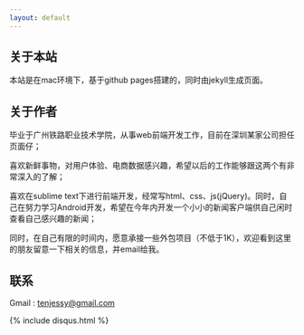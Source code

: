 ```yaml
---
layout: default
---
```


## 关于本站

本站是在mac环境下，基于github pages搭建的，同时由jekyll生成页面。

## 关于作者

毕业于广州铁路职业技术学院，从事web前端开发工作，目前在深圳某家公司担任页面仔；

喜欢新鲜事物，对用户体验、电商数据感兴趣，希望以后的工作能够跟这两个有非常深入的了解；

喜欢在sublime text下进行前端开发，经常写html、css、js(jQuery)。同时，自己在努力学习Android开发，希望在今年内开发一个小小的新闻客户端供自己闲时查看自己感兴趣的新闻；

同时，在自己有限的时间内，愿意承接一些外包项目（不低于1K），欢迎看到这里的朋友留意一下相关的信息，并email给我。

## 联系

Gmail : tenjessy@gmail.com


{% include disqus.html %}